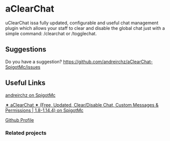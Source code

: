 # aClearChat
uClearChat issa fully updated, configurable and useful chat management plugin which allows your staff to clear and disable the global chat just with a simple command: /clearchat or /togglechat.

## Suggestions 
Do you have a suggestion? https://github.com/andreirchz/aClearChat-SpigotMc/issues
## Useful Links
[andreirchz on SpigotMc](https://www.spigotmc.org/members/andreirchz.889692/)

[✦ aClearChat ✦ (Free, Updated, Clear/Disable Chat, Custom Messages & Permissions | 1.8-1.14.4)   on SpigotMc](https://www.spigotmc.org/)

[Github Profile](https://www.spigotmc.org/)

### Related projects
